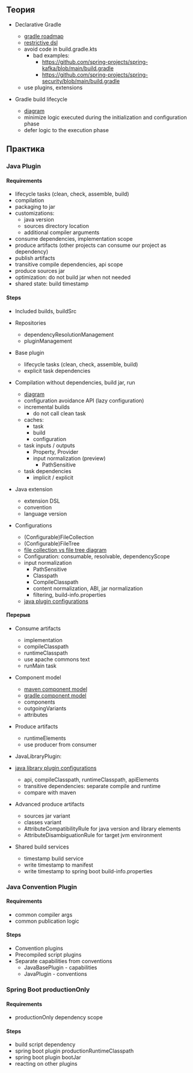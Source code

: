 ## Теория

- Declarative Gradle
  - [gradle roadmap](https://github.com/orgs/gradle/projects/31/views/1)
  - [restrictive dsl](https://blog.gradle.org/declarative-gradle)
  - avoid code in build.gradle.kts
    - bad examples:
      - https://github.com/spring-projects/spring-kafka/blob/main/build.gradle
      - https://github.com/spring-projects/spring-security/blob/main/build.gradle
  - use plugins, extensions

- Gradle build lifecycle
  - [diagram](images/build-lifecycle.png)
  - minimize logic executed during the initialization and configuration phase
  - defer logic to the execution phase

## Практика

### Java Plugin

#### Requirements
- lifecycle tasks (clean, check, assemble, build)
- compilation
- packaging to jar
- customizations:
  - java version
  - sources directory location
  - additional compiler arguments
- consume dependencies, implementation scope
- produce artifacts (other projects can consume our project as dependency)
- publish artifacts
- transitive compile dependencies, api scope
- produce sources jar
- optimization: do not build jar when not needed
- shared state: build timestamp

#### Steps
- Included builds, buildSrc

- Repositories
  - dependencyResolutionManagement
  - pluginManagement

- Base plugin
  - lifecycle tasks (clean, check, assemble, build)
  - explicit task dependencies

- Compilation without dependencies, build jar, run
  - [diagram](images/task-inputs-outputs.png)
  - configuration avoidance API (lazy configuration)
  - incremental builds
    - do not call clean task
  - caches:
    - task
    - build
    - configuration
  - task inputs / outputs
    - Property, Provider
    - input normalization (preview)
      - PathSensitive
  - task dependencies
    - implicit / explicit

- Java extension
  - extension DSL
  - convention
  - language version

- Configurations
  - (Configurable)FileCollection
  - (Configurable)FileTree
  - [file collection vs file tree diagram](images/file-collection-vs-file-tree.png)
  - Configuration: consumable, resolvable, dependencyScope
  - input normalization
    - PathSensitive
    - Classpath
    - CompileClasspath
    - content normalization, ABI, jar normalization
    - filtering, build-info.properties
  - [java plugin configurations](images/java-plugin-configurations.png)

#### Перерыв

- Consume artifacts
  - implementation
  - compileClasspath
  - runtimeClasspath
  - use apache commons text
  - runMain task

- Component model
  - [maven component model](images/component-model-maven.png)
  - [gradle component model](images/component-model-gradle.png)
  - components
  - outgoingVariants
  - attributes

- Produce artifacts
  - runtimeElements
  - use producer from consumer

- JavaLibraryPlugin:
- [java library plugin configurations](images/java-library-plugin-configurations.png)
  - api, compileClasspath, runtimeClasspath, apiElements
  - transitive dependencies: separate compile and runtime
  - compare with maven

- Advanced produce artifacts
  - sources jar variant
  - classes variant
  - AttributeCompatibilityRule for java version and library elements
  - AttributeDisambiguationRule for target jvm environment

- Shared build services
  - timestamp build service
  - write timestamp to manifest
  - write timestamp to spring boot build-info.properties

### Java Convention Plugin

#### Requirements
- common compiler args
- common publication logic

#### Steps

- Convention plugins
- Precompiled script plugins
- Separate capabilities from conventions
  - JavaBasePlugin - capabilities
  - JavaPlugin - conventions

### Spring Boot productionOnly

#### Requirements

- productionOnly dependency scope

#### Steps

- build script dependency
- spring boot plugin productionRuntimeClasspath
- spring boot plugin bootJar
- reacting on other plugins
